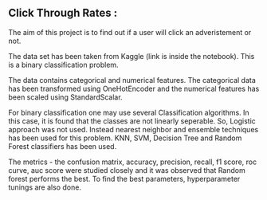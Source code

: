 ## Click Through Rates : 

The aim of this project is to find out if a user will click an adveristement or not. 

The data set has been taken from Kaggle (link is inside the notebook). This is a binary classification problem.

The data contains categorical and numerical features. The categorical data has been transformed using OneHotEncoder and the numerical features has been scaled using StandardScalar.

For binary classification one may use several Classification algorithms. In this case, it is found that the classes are not linearly seperable. So, Logistic approach was not used. Instead nearest neighbor and ensemble techniques has been used for this problem. 
KNN, SVM, Decision Tree and Random Forest classifiers has been used. 

The metrics - the confusion matrix, accuracy, precision, recall, f1 score, roc curve, auc score were studied closely and it was observed that Random forest performs the best. To find the best parameters, hyperparameter tunings are also done.